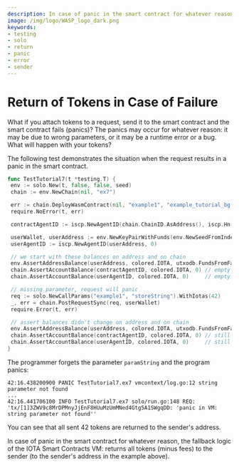 ```yaml
---
description: In case of panic in the smart contract for whatever reason, the fallback logic of the ISCP VM returns all tokens (minus fees) to the sender.
image: /img/logo/WASP_logo_dark.png
keywords:
- testing
- solo
- return
- panic
- error
- sender
---
```

# Return of Tokens in Case of Failure

What if you attach tokens to a request, send it to the smart
contract and the smart contract fails (panics)? The panics may occur for
whatever reason: it may be due to wrong parameters, or it may be a runtime
error or a bug. What will happen with your tokens?

The following test demonstrates the situation when the request results in a
panic in the smart contract.

```go
func TestTutorial7(t *testing.T) {
 env := solo.New(t, false, false, seed)
 chain := env.NewChain(nil, "ex7")

 err := chain.DeployWasmContract(nil, "example1", "example_tutorial_bg.wasm")
 require.NoError(t, err)

 contractAgentID := iscp.NewAgentID(chain.ChainID.AsAddress(), iscp.Hn("example1"))

 userWallet, userAddress := env.NewKeyPairWithFunds(env.NewSeedFromIndex(5))
 userAgentID := iscp.NewAgentID(userAddress, 0)

 // we start with these balances on address and on chain
 env.AssertAddressBalance(userAddress, colored.IOTA, utxodb.FundsFromFaucetAmount)
 chain.AssertAccountBalance(contractAgentID, colored.IOTA, 0) // empty
 chain.AssertAccountBalance(userAgentID, colored.IOTA, 0)     // empty

 // missing parameter, request will panic
 req := solo.NewCallParams("example1", "storeString").WithIotas(42)
 _, err = chain.PostRequestSync(req, userWallet)
 require.Error(t, err)

 // assert balances didn't change on address and on chain
 env.AssertAddressBalance(userAddress, colored.IOTA, utxodb.FundsFromFaucetAmount)
 chain.AssertAccountBalance(contractAgentID, colored.IOTA, 0) // still empty
 chain.AssertAccountBalance(userAgentID, colored.IOTA, 0)     // still empty
}
```

The programmer forgets the parameter `paramString` and the program panics:

```log
42:16.438200900 PANIC TestTutorial7.ex7 vmcontext/log.go:12 string parameter not found
...
42:16.441706100 INFO TestTutorial7.ex7 solo/run.go:148 REQ: 'tx/[1]3ZWV9c8MrDPMnyJjEnF8HUuMzUmMNed4Gtg5A1SWgqDD: 'panic in VM: string parameter not found''
```

You can see that all sent 42 tokens are returned to the sender's address.

In case of panic in the smart contract for whatever reason, the fallback logic of the IOTA Smart Contracts VM:
returns all tokens (minus fees) to the sender (to the sender's address in the example above).
